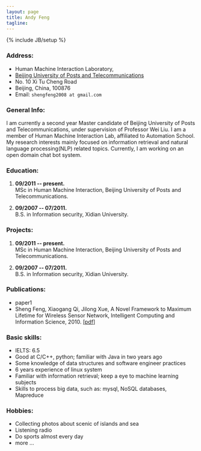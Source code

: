 ```yaml
---
layout: page
title: Andy Feng
tagline: 
---
```

{% include JB/setup %}


### Address:
    
- Human Machine Interaction Laboratory,
- [Beijing University of Posts and Telecommunications](http://www.bupt.edu.cn/)
- No. 10 Xi Tu Cheng Road
- Beijing, China, 100876
- Email: `shengfeng2008 at gmail.com`


### General Info:

I am currently a second year Master candidate of Beijing University of Posts and Telecommunications, under supervision of Professor Wei Liu. I am a member of Human Machine Interaction Lab, affiliated to Automation School. My research interests mainly focused on information retrieval and natural language processing(NLP) related topics. Currently, I am working on an open domain chat bot system.


### Education:

1. **09/2011 -- present.**                                                                 
  MSc in Human Machine Interaction, Beijing University of Posts and Telecommunications.

2. **09/2007 -- 07/2011.**                                                             
  B.S. in Information security, Xidian University.


### Projects:

1. **09/2011 -- present.**                                                                 
  MSc in Human Machine Interaction, Beijing University of Posts and Telecommunications.

2. **09/2007 -- 07/2011.**                                                             
  B.S. in Information security, Xidian University.


### Publications:

- paper1
- Sheng Feng, Xiaogang Qi, Jilong Xue, A Novel Framework to Maximum Lifetime for Wireless Sensor Network, Intelligent Computing and Information Science, 2010. [\[pdf\]](http://www.springerlink.com/index/NU48729372077502.pdf) 


### Basic skills:

- IELTS: 6.5
- Good at C/C++, python; familiar with Java in two years ago
- Some knowledge of data structures and software engineer practices
- 6 years experience of linux system
- Familiar with information retrieval; keep a eye to machine learning subjects
- Skills to process big data, such as: mysql, NoSQL databases, Mapreduce


### Hobbies:

- Collecting photos about scenic of islands and sea
- Listening radio
- Do sports almost every day
- more ...
